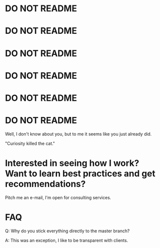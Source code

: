 # DO NOT README
# DO NOT README
# DO NOT README
# DO NOT README
# DO NOT README
# DO NOT README

Well, I don't know about you, but to me it seems like you just already did.

"Curiosity killed the cat."

# Interested in seeing how I work? Want to learn best practices and get recommendations?

Pitch me an e-mail, I'm open for consulting services.

# FAQ

Q: Why do you stick everything directly to the master branch?

A: This was an exception, I like to be transparent with clients.
